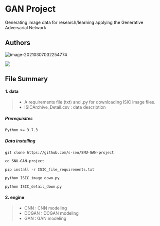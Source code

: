 # GAN Project

Generating image data for research/learning applying the Generative Adversarial Network

## Authors

![image-20210307032254774](C:\Users\baoro\AppData\Roaming\Typora\typora-user-images\image-20210307032254774.png)

![](https://github.com/s-seo/SNU-GAN-project/tree/master/etc/authors.png)

## File Summary

#### 1. data

> * A requirements file (txt) and .py for downloading ISIC image files.
> * ISICArchive_Detail.csv : data description

#####  Prerequisites

```
Python >= 3.7.3
```

##### Data installing

```
git clone https://github.com/s-seo/SNU-GAN-project
```

```
cd SNU-GAN-project
```

```
pip install -r ISIC_file_requirements.txt
```

```
python ISIC_image_down.py
```

```
python ISIC_detail_down.py
```

#### 2. engine

> * CNN : CNN modeling 
> * DCGAN : DCGAN modeling
> * GAN : GAN modeling